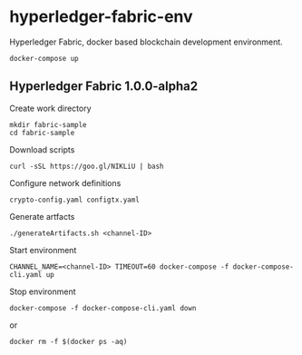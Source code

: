 # hyperledger-fabric-env
Hyperledger Fabric, docker based blockchain development environment.  

```
docker-compose up
```

## Hyperledger Fabric 1.0.0-alpha2

Create work directory
```
mkdir fabric-sample
cd fabric-sample
```

Download scripts
```
curl -sSL https://goo.gl/NIKLiU | bash
```

Configure network definitions

```
crypto-config.yaml configtx.yaml
```

Generate artfacts
```
./generateArtifacts.sh <channel-ID>
```

Start environment
```
CHANNEL_NAME=<channel-ID> TIMEOUT=60 docker-compose -f docker-compose-cli.yaml up 
```

Stop environment
```
docker-compose -f docker-compose-cli.yaml down
```
or 
```
docker rm -f $(docker ps -aq)
```



